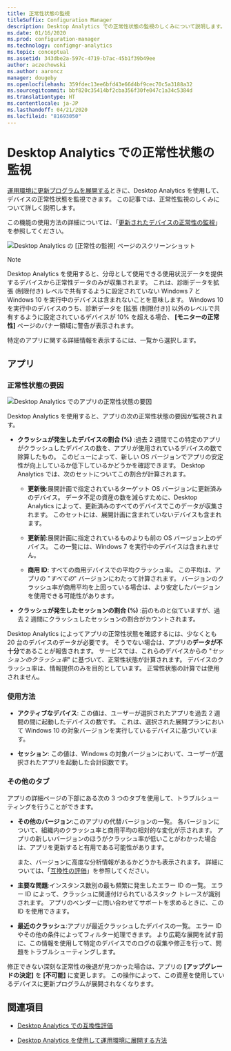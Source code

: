 ```yaml
---
title: 正常性状態の監視
titleSuffix: Configuration Manager
description: Desktop Analytics での正常性状態の監視のしくみについて説明します。
ms.date: 01/16/2020
ms.prod: configuration-manager
ms.technology: configmgr-analytics
ms.topic: conceptual
ms.assetid: 343dbe2a-597c-4719-b7ac-45b1f39b49ee
author: aczechowski
ms.author: aaroncz
manager: dougeby
ms.openlocfilehash: 359fdec13ee6bfd43e66d4bf9cec70c5a3188a32
ms.sourcegitcommit: bbf820c35414bf2cba356f30fe047c1a34c5384d
ms.translationtype: HT
ms.contentlocale: ja-JP
ms.lasthandoff: 04/21/2020
ms.locfileid: "81693050"
---
```

# <a name="health-status-monitoring-in-desktop-analytics"></a>Desktop Analytics での正常性状態の監視

[運用環境に更新プログラムを展開する](deploy-prod.md)ときに、Desktop Analytics を使用して、デバイスの正常性状態を監視できます。 この記事では、正常性監視のしくみについて詳しく説明します。

この機能の使用方法の詳細については、「[更新されたデバイスの正常性の監視](deploy-prod.md#bkmk_monitor)」を参照してください。

![Desktop Analytics の [正常性の監視] ページのスクリーンショット](media/monitor-health.png)

> [!NOTE]  
> Desktop Analytics を使用すると、分母として使用できる使用状況データを提供するデバイスから正常性データのみが収集されます。 これは、診断データを拡張 (制限付き) レベルで共有するように設定されていない Windows 7 と Windows 10 を実行中のデバイスは含まれないことを意味します。 Windows 10 を実行中のデバイスのうち、診断データを [拡張 (制限付き)] 以外のレベルで共有するように設定されているデバイスが 10% を超える場合、 **[モニターの正常性]** ページのバナー領域に警告が表示されます。  

特定のアプリに関する詳細情報を表示するには、一覧から選択します。

## <a name="apps"></a>アプリ

### <a name="health-status-factors"></a>正常性状態の要因

![Desktop Analytics でのアプリの正常性状態の要因](media/monitor-health-status-factors.png)

Desktop Analytics を使用すると、アプリの次の正常性状態の要因が監視されます。

- **クラッシュが発生したデバイスの割合 (%)** :過去 2 週間でこの特定のアプリがクラッシュしたデバイスの数を、アプリが使用されているデバイスの数で除算したもの。 このビューによって、新しい OS バージョンでアプリの安定性が向上しているか低下しているかどうかを確認できます。 Desktop Analytics では、次のセットについてこの割合が計算されます。  

  - **更新後**:展開計画で指定されているターゲット OS バージョンに更新済みのデバイス。 データ不足の資産の数を減らすために、Desktop Analytics によって、更新済みのすべてのデバイスでこのデータが収集されます。 このセットには、展開計画に含まれていないデバイスも含まれます。  

  - **更新前**:展開計画に指定されているものよりも前の OS バージョン上のデバイス。 この一覧には、Windows 7 を実行中のデバイスは含まれません。  

  - **商用 ID**: すべての商用デバイスでの平均クラッシュ率。 この平均は、アプリの "*すべての*" バージョンにわたって計算されます。 バージョンのクラッシュ率が商用平均を上回っている場合は、より安定したバージョンを使用できる可能性があります。  

- **クラッシュが発生したセッションの割合 (%)** :前のものと似ていますが、過去 2 週間にクラッシュしたセッションの割合がカウントされます。  

Desktop Analytics によってアプリの正常性状態を確認するには、少なくとも 20 台のデバイスのデータが必要です。 そうでない場合は、アプリの**データが不十分**であることが報告されます。 サービスでは、これらのデバイスからの "*セッションのクラッシュ率*" に基づいて、正常性状態が計算されます。 デバイスのクラッシュ率は、情報提供のみを目的としています。 正常性状態の計算では使用されません。

### <a name="usage"></a>使用方法

<!-- 5533890 -->

- **アクティブなデバイス**: この値は、ユーザーが選択されたアプリを過去 2 週間の間に起動したデバイスの数です。 これは、選択された展開プランにおいて Windows 10 の対象バージョンを実行しているデバイスに基づいています。

- **セッション**: この値は、Windows の対象バージョンにおいて、ユーザーが選択されたアプリを起動した合計回数です。

### <a name="additional-tabs"></a>その他のタブ

アプリの詳細ページの下部にある次の 3 つのタブを使用して、トラブルシューティングを行うことができます。

- **その他のバージョン**:このアプリの代替バージョンの一覧。 各バージョンについて、組織内のクラッシュ率と商用平均の相対的な変化が示されます。 アプリの新しいバージョンのほうがクラッシュ率が低いことがわかった場合は、アプリを更新すると有用である可能性があります。  

    また、バージョンに高度な分析情報があるかどうかも表示されます。 詳細については、「[互換性の評価](compat-assessment.md)」を参照してください。  

- **主要な問題**:インスタンス数別の最も頻繁に発生したエラー ID の一覧。 エラー ID によって、クラッシュに関連付けられているスタック トレースが識別されます。 アプリのベンダーに問い合わせてサポートを求めるときに、この ID を使用できます。  

- **最近のクラッシュ**:アプリが最近クラッシュしたデバイスの一覧。 エラー ID やその他の条件によってフィルター処理できます。 より広範な展開を試す前に、この情報を使用して特定のデバイスでのログの収集や修正を行って、問題をトラブルシューティングします。  

修正できない深刻な正常性の後退が見つかった場合は、アプリの **[アップグレードの決定]** を **[不可能]** に変更します。 この操作によって、この資産を使用しているデバイスに更新プログラムが展開されなくなります。

## <a name="see-also"></a>関連項目

- [Desktop Analytics での互換性評価](compat-assessment.md)  

- [Desktop Analytics を使用して運用環境に展開する方法](deploy-prod.md)  
